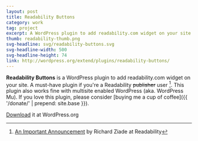 ```yaml
---
layout: post
title: Readability Buttons
category: work
tag: project
excerpt: A WordPress plugin to add readability.com widget on your site. A must-have plugin if you're a Readability publisher. This plugin also works fine with multisite enabled WordPress (aka. WordPress Mu).
thumb: readability-thumb.png
svg-headline: svg/readability-buttons.svg
svg-headline-width: 500
svg-headline-height: 74
link: http://wordpress.org/extend/plugins/readability-buttons/
---
```


**Readability Buttons** is a WordPress plugin to add readability.com widget on your site. A must-have plugin if you're a Readability <del>publisher</del> user [^1]. This plugin also works fine with multisite enabled WordPress (aka. WordPress Mu). If you love this plugin, please consider [buying me a cup of coffee]({{ '/donate/' | prepend: site.base }}).

<p class=download><a href="http://wordpress.org/extend/plugins/readability-buttons/">Download</a> it at WordPress.org</p>

[^1]: [An Important Announcement](http://blog.readability.com/2012/06/announcement/) by Richard Ziade at Readability
